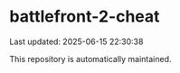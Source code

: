 # battlefront-2-cheat

Last updated: 2025-06-15 22:30:38

This repository is automatically maintained.
